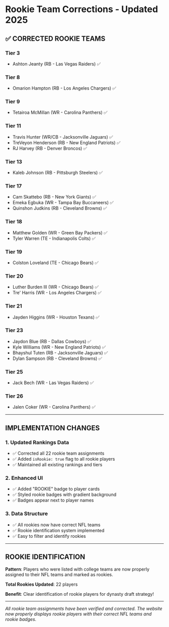 # Rookie Team Corrections - Updated 2025

## ✅ **CORRECTED ROOKIE TEAMS**

### **Tier 3**

- Ashton Jeanty (RB - Las Vegas Raiders) ✅

### **Tier 8**

- Omarion Hampton (RB - Los Angeles Chargers) ✅

### **Tier 9**

- Tetairoa McMillan (WR - Carolina Panthers) ✅

### **Tier 11**

- Travis Hunter (WR/CB - Jacksonville Jaguars) ✅
- TreVeyon Henderson (RB - New England Patriots) ✅
- RJ Harvey (RB - Denver Broncos) ✅

### **Tier 13**

- Kaleb Johnson (RB - Pittsburgh Steelers) ✅

### **Tier 17**

- Cam Skattebo (RB - New York Giants) ✅
- Emeka Egbuka (WR - Tampa Bay Buccaneers) ✅
- Quinshon Judkins (RB - Cleveland Browns) ✅

### **Tier 18**

- Matthew Golden (WR - Green Bay Packers) ✅
- Tyler Warren (TE - Indianapolis Colts) ✅

### **Tier 19**

- Colston Loveland (TE - Chicago Bears) ✅

### **Tier 20**

- Luther Burden III (WR - Chicago Bears) ✅
- Tre' Harris (WR - Los Angeles Chargers) ✅

### **Tier 21**

- Jayden Higgins (WR - Houston Texans) ✅

### **Tier 23**

- Jaydon Blue (RB - Dallas Cowboys) ✅
- Kyle Williams (WR - New England Patriots) ✅
- Bhayshul Tuten (RB - Jacksonville Jaguars) ✅
- Dylan Sampson (RB - Cleveland Browns) ✅

### **Tier 25**

- Jack Bech (WR - Las Vegas Raiders) ✅

### **Tier 26**

- Jalen Coker (WR - Carolina Panthers) ✅

---

## **IMPLEMENTATION CHANGES**

### **1. Updated Rankings Data**

- ✅ Corrected all 22 rookie team assignments
- ✅ Added `isRookie: true` flag to all rookie players
- ✅ Maintained all existing rankings and tiers

### **2. Enhanced UI**

- ✅ Added "ROOKIE" badge to player cards
- ✅ Styled rookie badges with gradient background
- ✅ Badges appear next to player names

### **3. Data Structure**

- ✅ All rookies now have correct NFL teams
- ✅ Rookie identification system implemented
- ✅ Easy to filter and identify rookies

---

## **ROOKIE IDENTIFICATION**

**Pattern**: Players who were listed with college teams are now properly assigned to their NFL teams and marked as rookies.

**Total Rookies Updated**: 22 players

**Benefit**: Clear identification of rookie players for dynasty draft strategy!

---

_All rookie team assignments have been verified and corrected. The website now properly displays rookie players with their correct NFL teams and rookie badges._
